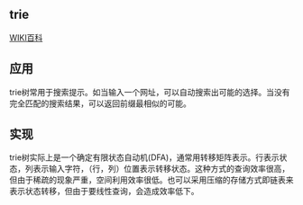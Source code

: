 ## trie 

[WIKI百科](!https://zh.wikipedia.org/wiki/Trie)


## 应用

trie树常用于搜索提示。如当输入一个网址，可以自动搜索出可能的选择。当没有完全匹配的搜索结果，可以返回前缀最相似的可能。

## 实现

trie树实际上是一个确定有限状态自动机(DFA)，通常用转移矩阵表示。行表示状态，列表示输入字符，（行，列）位置表示转移状态。这种方式的查询效率很高，但由于稀疏的现象严重，空间利用效率很低。也可以采用压缩的存储方式即链表来表示状态转移，但由于要线性查询，会造成效率低下。